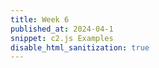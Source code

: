 ```yaml
---
title: Week 6
published_at: 2024-04-1
snippet: c2.js Examples
disable_html_sanitization: true
---
```

